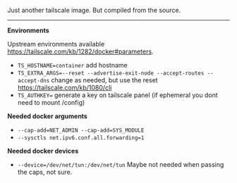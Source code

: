 Just another tailscale image. But compiled from the source.

---

**Environments**

Upstream environments available https://tailscale.com/kb/1282/docker#parameters.

- `TS_HOSTNAME=container` add hostname
- `TS_EXTRA_ARGS=--reset --advertise-exit-node --accept-routes --accept-dns` change as needed, but use the reset https://tailscale.com/kb/1080/cli
- `TS_AUTHKEY=` generate a key on tailscale panel (if ephemeral you dont need to mount /config)

**Needed docker arguments**

- `--cap-add=NET_ADMIN --cap-add=SYS_MODULE`
- `--sysctls net.ipv6.conf.all.forwarding=1`

**Needed docker devices**

- `--device=/dev/net/tun:/dev/net/tun` Maybe not needed when passing the caps, not sure.
